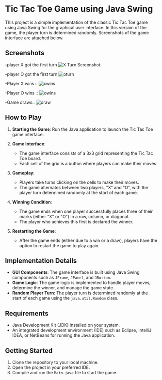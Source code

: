 # Tic Tac Toe Game using Java Swing

This project is a simple implementation of the classic Tic Tac Toe game using Java Swing for the graphical user interface. In this version of the game, the player turn is determined randomly. Screenshots of the game interface are attached below.

## Screenshots
-player X got the first turn
![X Turn Screenshot](https://github.com/SubediBinod/JavaSwingPractice/assets/105643264/f809d6ff-0bdb-4c0f-835d-04a23c1493f6)



-player O got the first turn
![oturn](https://github.com/SubediBinod/JavaSwingPractice/assets/105643264/3981a5f5-8b84-45be-95b8-5ed7c0235085)


-Player X wins ::
![xwins](https://github.com/SubediBinod/JavaSwingPractice/assets/105643264/a5388c68-5220-4340-857d-82420642b906)



-Player O wins ::
![owins](https://github.com/SubediBinod/JavaSwingPractice/assets/105643264/eb847869-29da-48c0-a7b9-669bbfb0092c)


-Game draws::
![draw](https://github.com/SubediBinod/JavaSwingPractice/assets/105643264/10e27e28-16c6-4fae-9f2a-30ac96271ae7)


## How to Play

1. **Starting the Game**: Run the Java application to launch the Tic Tac Toe game interface.
   
2. **Game Interface**:
   - The game interface consists of a 3x3 grid representing the Tic Tac Toe board.
   - Each cell of the grid is a button where players can make their moves.

3. **Gameplay**:
   - Players take turns clicking on the cells to make their moves.
   - The game alternates between two players, "X" and "O", with the player turn determined randomly at the start of each game.

4. **Winning Condition**:
   - The game ends when one player successfully places three of their marks (either "X" or "O") in a row, column, or diagonal.
   - The player who achieves this first is declared the winner.

5. **Restarting the Game**:
   - After the game ends (either due to a win or a draw), players have the option to restart the game to play again.

## Implementation Details

- **GUI Components**: The game interface is built using Java Swing components such as `JFrame`, `JPanel`, and `JButton`.
- **Game Logic**: The game logic is implemented to handle player moves, determine the winner, and manage the game state.
- **Random Player Turn**: The player turn is determined randomly at the start of each game using the `java.util.Random` class.

## Requirements

- Java Development Kit (JDK) installed on your system.
- An integrated development environment (IDE) such as Eclipse, IntelliJ IDEA, or NetBeans for running the Java application.

## Getting Started

1. Clone the repository to your local machine.
2. Open the project in your preferred IDE.
3. Compile and run the `Main.java` file to start the game.





